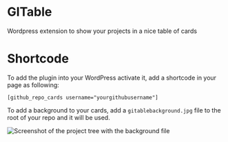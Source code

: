 # GITable
Wordpress extension to show your projects in a nice table of cards

# Shortcode
To add the plugin into your WordPress activate it, add a shortcode in your page as following:

`[github_repo_cards username="yourgithubusername"]`


To add a background to your cards, add a `gitablebackground.jpg` file to the root of your repo and it will be used.

![Screenshot of the project tree with the background file](https://i.postimg.cc/6QBptw8D/capture.png)